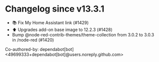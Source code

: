 # Changelog since v13.3.1
- 📚 Fix My Home Assistant link (#1429) 
- ⬆️ Upgrades add-on base image to 12.2.3 (#1428) 
- Bump @node-red-contrib-themes/theme-collection from 3.0.2 to 3.0.3 in /node-red (#1420)

Co-authored-by: dependabot[bot] <49699333+dependabot[bot]@users.noreply.github.com> 
